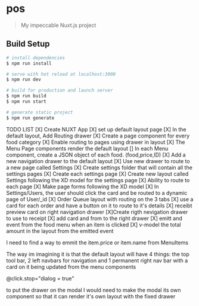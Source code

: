 # pos

> My impeccable Nuxt.js project

## Build Setup

```bash
# install dependencies
$ npm run install

# serve with hot reload at localhost:3000
$ npm run dev

# build for production and launch server
$ npm run build
$ npm run start

# generate static project
$ npm run generate
```

TODO LIST
[X] Create NUXT App
[X] set up default layout page
[X] In the default layout, Add Routing drawer
[X] Create a page component for every food category
[X] Enable routing to pages using drawer in layout
[X] The Menu Page components render the default layout
[] In each Menu component, create a JSON object of each food. (food,price,ID)
[X] Add a new navigation drawer to the default layout
[X] Use new drawer to route to a new page called Settings
[X] Create settings folder that will contain all the settings pages
[X] Create each settings page
[X] Create new layout called Settings following the XD model for the settings page
[X] Ability to route to each page
[X] Make page forms following the XD model
[X] In Settings/Users, the user should click the card and be routed to a dynamic page of User/\_id
[X] Order Queue layout with routing on the 3 tabs
[X] use a card for each order and have a button on it to route to it's details
[X] receibt preview card on right navigation drawer
[X]Create rigth nevigation drawer to use to receipt
[X] add card and from to the right drawer
[X] emitt and event from the food menu when an item is clicked
[X] v-model the total amount in the layout from the emitted event

I need to find a way to emmit the item.price or item.name from MenuItems

The way im imagining it is that the default layout will have 4 things: the top tool bar, 2 left navbars for navigation
and 1 permanent right nav bar with a card on it being updated from the menu components

@click.stop="dialog = true"

to put the drawer on the modal I would need to make the modal its own component so that it can render it's own layout with
the fixed drawer
